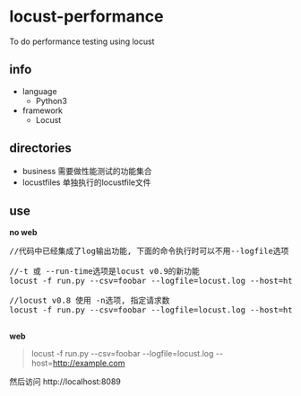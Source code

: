 # locust-performance
To do performance testing using locust

## info
+ language
  + Python3
+ framework
  + Locust

## directories
+ business       需要做性能测试的功能集合
+ locustfiles    单独执行的locustfile文件

## use

**no web**

<pre>
//代码中已经集成了log输出功能, 下面的命令执行时可以不用--logfile选项

//-t 或 --run-time选项是locust v0.9的新功能
locust -f run.py --csv=foobar --logfile=locust.log --host=http://example.com --no-web -c 10 -r 2 -t 30m

//locust v0.8 使用 -n选项, 指定请求数
locust -f run.py --csv=foobar --logfile=locust.log --host=http://example.com --no-web -c 10 -r 2 -n 1000

</pre>


**web**

> locust -f run.py --csv=foobar --logfile=locust.log --host=http://example.com  

然后访问 http://localhost:8089
